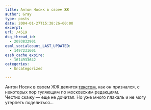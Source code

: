 ```yaml
---
title: Антон Носик в своем ЖЖ
author: Gray
type: posts
date: 2004-01-27T15:38:26+00:00
excerpt:
url: /4519
dsq_thread_id:
  - 2093832901
esml_socialcount_LAST_UPDATED:
  - 1497231601
essb_cache_expire:
  - 1614933642
categories:
  - Uncategorized

---
```








Антон Носик в своем ЖЖ делится <a href="http://www.livejournal.com/users/dolboeb/400743.html" target="_blank">текстом</a>, как он признался, с некоторых пор гуляющим по московским редакциям.  
Честно скажу &#8212; еще не дочитал. Но уже много плакалъ и не могу утерпеть поделиться&#8230;